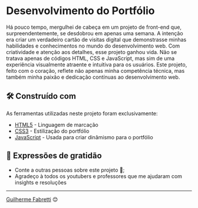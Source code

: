 # Desenvolvimento do Portfólio

Há pouco tempo, mergulhei de cabeça em um projeto de front-end que, surpreendentemente, se desdobrou em apenas uma semana. A intenção era criar um verdadeiro cartão de visitas digital que demonstrasse minhas habilidades e conhecimentos no mundo do desenvolvimento web. Com criatividade e atenção aos detalhes, esse projeto ganhou vida. Não se tratava apenas de códigos HTML, CSS e JavaScript, mas sim de uma experiência visualmente atraente e intuitiva para os usuários. Este projeto, feito com o coração, reflete não apenas minha competência técnica, mas também minha paixão e dedicação contínuas ao desenvolvimento web.

## 🛠️ Construído com

As ferramentas utilizadas neste projeto foram exclusivamente:

* [HTML5](https://developer.mozilla.org/pt-BR/docs/Web/HTML) - Linguagem de marcação
* [CSS3](https://developer.mozilla.org/pt-BR/docs/Web/CSS) - Estilização do portfólio
* [JavaScript](https://developer.mozilla.org/pt-BR/docs/Web/JavaScript/) - Usada para criar dinâmismo para o portfólio

## 🎁 Expressões de gratidão

* Conte a outras pessoas sobre este projeto 📢;
* Agradeço à todos os youtubers e professores que me ajudaram com insights e resoluções


---
[Guilherme Fabretti](https://github.com/guifabretti) 😊
